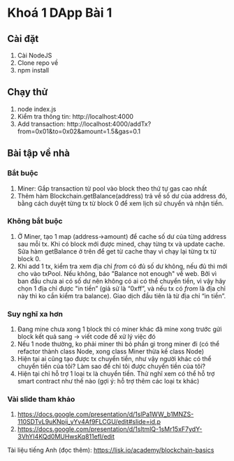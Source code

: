 # Khoá 1 DApp Bài 1

## Cài đặt

1. Cài NodeJS
2. Clone repo về
3. npm install

## Chạy thử

1. node index.js
2. Kiểm tra thông tin: http://localhost:4000
3. Add transaction: http://localhost:4000/addTx?from=0x01&to=0x02&amount=1.5&gas=0.1

## Bài tập về nhà
### Bắt buộc
1. Miner: Gắp transaction từ pool vào block theo thứ tự gas cao nhất
2. Thêm hàm Blockchain.getBalance(address) trả về số dư của address đó, bằng cách duyệt từng tx từ block 0 để xem lịch sử chuyển và nhận tiền.

### Không bắt buộc
1. Ở Miner, tạo 1 map (address->amount) để cache số dư của từng address sau mỗi tx. Khi có block mới được mined, chạy từng tx và update cache. Sửa hàm getBalance ở trên để get từ cache thay vì chạy lại từng tx từ block 0.
2. Khi add 1 tx, kiểm tra xem địa chỉ _from_ có đủ số dư không, nếu đủ thì mới cho vào txPool. Nếu không, báo "Balance not enough" về web. Bởi vì ban đầu chưa ai có số dư nên không có ai có thể chuyển tiền, vì vậy hãy chọn 1 địa chỉ được "in tiền” (giả sử là “0xff”, và nếu tx có _from_ là địa chỉ này thì ko cần kiểm tra balance). Giao dịch đầu tiên là từ địa chỉ “in tiền”.

### Suy nghĩ xa hơn
1. Đang mine chưa xong 1 block thì có miner khác đã mine xong trước gửi block kết quả sang -> viết code để xử lý việc đó
2. Nếu 1 node thường, ko phải miner thì bỏ phần gì trong miner đi (có thể refactor thành class Node, xong class Miner thừa kế class Node)
3. Hiện tại ai cũng tạo được tx chuyển tiền, như vậy người khác có thể chuyển tiền của tôi? Làm sao để chỉ tôi được chuyển tiền của tôi?
4. Hiện tại chỉ hỗ trợ 1 loại tx là chuyển tiền. Thử nghĩ xem có thể hỗ trợ smart contract như thế nào (gợi ý: hỗ trợ thêm các loại tx khác)

### Vài slide tham khảo
1. https://docs.google.com/presentation/d/1slPa1WW_b1MNZS-110SDTvL9uKNpij_yYv4Af9FLCGU/edit#slide=id.p
2. https://docs.google.com/presentation/d/1sltmlQ-1sMr15xF7ydY-3VhYI4KQd0MUHwsKq811efI/edit

Tài liệu tiếng Anh (đọc thêm): https://lisk.io/academy/blockchain-basics
